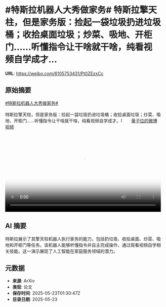 # #特斯拉机器人大秀做家务# 特斯拉擎天柱，但是家务版：捡起一袋垃圾扔进垃圾桶；收拾桌面垃圾；炒菜、吸地、开柜门……听懂指令让干啥就干啥，纯看视频自学成才...

**URL**: https://weibo.com/6105753431/Pt0ZEzxCc

## 原始摘要

<a href="https://m.weibo.cn/search?containerid=231522type%3D1%26t%3D10%26q%3D%23%E7%89%B9%E6%96%AF%E6%8B%89%E6%9C%BA%E5%99%A8%E4%BA%BA%E5%A4%A7%E7%A7%80%E5%81%9A%E5%AE%B6%E5%8A%A1%23&amp;extparam=%23%E7%89%B9%E6%96%AF%E6%8B%89%E6%9C%BA%E5%99%A8%E4%BA%BA%E5%A4%A7%E7%A7%80%E5%81%9A%E5%AE%B6%E5%8A%A1%23" data-hide=""><span class="surl-text">#特斯拉机器人大秀做家务#</span></a> <br><br>特斯拉擎天柱，但是家务版：捡起一袋垃圾扔进垃圾桶；收拾桌面垃圾；炒菜、吸地、开柜门……听懂指令让干啥就干啥，纯看视频自学成才。<span class="url-icon"><img alt="[并不简单]" src="https://h5.sinaimg.cn/m/emoticon/icon/default/d_bingbujiandan-9955880b30.png" style="width:1em; height:1em;" referrerpolicy="no-referrer"></span> <a href="https://video.weibo.com/show?fid=1034:5169150411341833" data-hide=""><span class="url-icon"><img style="width: 1rem;height: 1rem" src="https://h5.sinaimg.cn/upload/2015/09/25/3/timeline_card_small_video_default.png" referrerpolicy="no-referrer"></span><span class="surl-text">量子位的微博视频</span></a> <br clear="both"><div style="clear: both"></div><video controls="controls" poster="https://tvax2.sinaimg.cn/orj480/006Fd7o3ly1i1odu5h7krj30u01hc0y9.jpg" style="width: 100%"><source src="https://f.video.weibocdn.com/o0/umsYJjiOlx08orGgtuBW01041200c7lA0E010.mp4?label=mp4_720p&amp;template=720x1280.24.0&amp;ori=0&amp;ps=1CwnkDw1GXwCQx&amp;Expires=1747967316&amp;ssig=s9DQJP14IL&amp;KID=unistore,video"><source src="https://f.video.weibocdn.com/o0/0vedMQYClx08orGg7l4A010412007try0E010.mp4?label=mp4_hd&amp;template=540x960.24.0&amp;ori=0&amp;ps=1CwnkDw1GXwCQx&amp;Expires=1747967316&amp;ssig=BsLJ9NddvJ&amp;KID=unistore,video"><source src="https://f.video.weibocdn.com/o0/X0QQFEu6lx08orGgHmA8010412004dgs0E010.mp4?label=mp4_ld&amp;template=360x640.24.0&amp;ori=0&amp;ps=1CwnkDw1GXwCQx&amp;Expires=1747967316&amp;ssig=bvr7QBwz3I&amp;KID=unistore,video"><p>视频无法显示，请前往<a href="https://video.weibo.com/show?fid=1034%3A5169150411341833" target="_blank" rel="noopener noreferrer">微博视频</a>观看。</p></video>

## AI 摘要

特斯拉展示了其擎天柱机器人执行家务的能力，包括扔垃圾、收拾桌面、炒菜、吸地和开柜门等任务。该机器人能够听懂指令并自主完成操作，通过观看视频自学相关技能。这一演示展现了人工智能在家庭服务领域的潜力。

## 元数据

- **来源**: ArXiv
- **类型**: 论文
- **保存时间**: 2025-05-23T01:30:47Z
- **目录日期**: 2025-05-23
